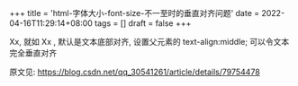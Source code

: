 +++
title = 'html-字体大小-font-size-不一至时的垂直对齐问题'
date = 2022-04-16T11:29:14+08:00
tags = []
draft = false
+++

Xx, 就如 Xx , 默认是文本底部对齐, 设置父元素的 text-align:middle; 可以令文本完全垂直对齐

原文见: https://blog.csdn.net/qq_30541261/article/details/79754478

